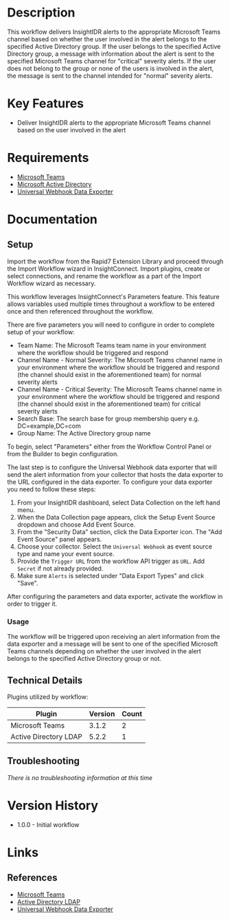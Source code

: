 # Description

This workflow delivers InsightIDR alerts to the appropriate Microsoft Teams channel based on whether the user involved in the alert belongs to the specified Active Directory group. If the user belongs to the specified Active Directory group, a message with information about the alert is sent to the specified Microsoft Teams channel for "critical" severity alerts. If the user does not belong to the group or none of the users is involved in the alert, the message is sent to the channel intended for "normal" severity alerts.

# Key Features

* Deliver InsightIDR alerts to the appropriate Microsoft Teams channel based on the user involved in the alert

# Requirements

* [Microsoft Teams](https://insightconnect.help.rapid7.com/docs/microsoft-teams)
* [Microsoft Active Directory](https://extensions.rapid7.com/extension/active_directory_ldap)
* [Universal Webhook Data Exporter](https://docs.rapid7.com/insightidr/webhook)

# Documentation

## Setup

Import the workflow from the Rapid7 Extension Library and proceed through the Import Workflow wizard in InsightConnect. Import plugins, create or select connections, and rename the workflow as a part of the Import Workflow wizard as necessary.

This workflow leverages InsightConnect's Parameters feature. This feature allows variables used multiple times throughout a workflow to be entered once and then referenced throughout the workflow.

There are five parameters you will need to configure in order to complete setup of your workflow:

* Team Name: The Microsoft Teams team name in your environment where the workflow should be triggered and respond
* Channel Name - Normal Severity: The Microsoft Teams channel name in your environment where the workflow should be triggered and respond (the channel should exist in the aforementioned team) for normal severity alerts
* Channel Name - Critical Severity: The Microsoft Teams channel name in your environment where the workflow should be triggered and respond (the channel should exist in the aforementioned team) for critical severity alerts
* Search Base: The search base for group membership query e.g. DC=example,DC=com
* Group Name: The Active Directory group name

To begin, select "Parameters" either from the Workflow Control Panel or from the Builder to begin configuration.

The last step is to configure the Universal Webhook data exporter that will send the alert information from your collector that hosts the data exporter to the URL configured in the data exporter. To configure your data exporter you need to follow these steps:

1. From your InsightIDR dashboard, select Data Collection on the left hand menu. 
2. When the Data Collection page appears, click the Setup Event Source dropdown and choose Add Event Source.
3. From the "Security Data" section, click the Data Exporter icon. The "Add Event Source" panel appears.
4. Choose your collector. Select the `Universal Webhook` as event source type and name your event source.
5. Provide the `Trigger URL` from the workflow API trigger as `URL`. Add `Secret` if not already provided.
6. Make sure `Alerts` is selected under "Data Export Types" and click "Save". 

After configuring the parameters and data exporter, activate the workflow in order to trigger it.

### Usage

The workflow will be triggered upon receiving an alert information from the data exporter and a message will be sent to one of the specified Microsoft Teams channels depending on whether the user involved in the alert belongs to the specified Active Directory group or not.

## Technical Details

Plugins utilized by workflow:

|Plugin|Version|Count|
|----|----|--------|
|Microsoft Teams|3.1.2|2|
|Active Directory LDAP|5.2.2|1|

## Troubleshooting

_There is no troubleshooting information at this time_

# Version History

* 1.0.0 - Initial workflow

# Links

## References

* [Microsoft Teams](https://teams.microsoft.com)
* [Active Directory LDAP](https://extensions.rapid7.com/extension/active_directory_ldap)
* [Universal Webhook Data Exporter](https://docs.rapid7.com/insightidr/webhook)
